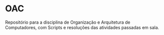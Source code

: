 # OAC
Repositório para a disciplina de Organização e Arquitetura de Computadores, com Scripts e resoluções das atividades passadas em sala.
